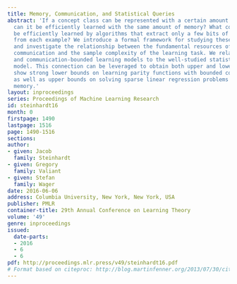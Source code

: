 ```yaml
---
title: Memory, Communication, and Statistical Queries
abstract: 'If a concept class can be represented with a certain amount of memory,
  can it be efficiently learned with the same amount of memory? What concepts can
  be efficiently learned by algorithms that extract only a few bits of information
  from each example? We introduce a formal framework for studying these questions,
  and investigate the relationship between the fundamental resources of memory or
  communication and the sample complexity of the learning task. We relate our memory-bounded
  and communication-bounded learning models to the well-studied statistical query
  model. This connection can be leveraged to obtain both upper and lower bounds: we
  show strong lower bounds on learning parity functions with bounded communication,
  as well as upper bounds on solving sparse linear regression problems with limited
  memory.'
layout: inproceedings
series: Proceedings of Machine Learning Research
id: steinhardt16
month: 0
firstpage: 1490
lastpage: 1516
page: 1490-1516
sections: 
author:
- given: Jacob
  family: Steinhardt
- given: Gregory
  family: Valiant
- given: Stefan
  family: Wager
date: 2016-06-06
address: Columbia University, New York, New York, USA
publisher: PMLR
container-title: 29th Annual Conference on Learning Theory
volume: '49'
genre: inproceedings
issued:
  date-parts:
  - 2016
  - 6
  - 6
pdf: http://proceedings.mlr.press/v49/steinhardt16.pdf
# Format based on citeproc: http://blog.martinfenner.org/2013/07/30/citeproc-yaml-for-bibliographies/
---
```

